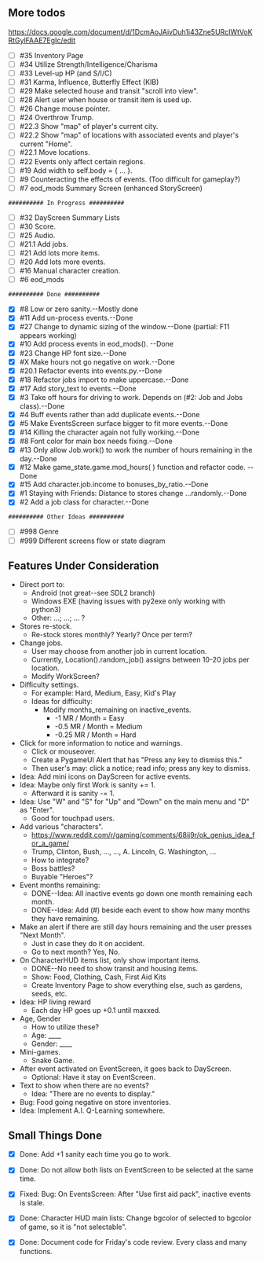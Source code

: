 ## More todos
https://docs.google.com/document/d/1DcmAoJAivDuh1i43Zne5URcIWtVoKRtGylFAAE7EgIc/edit
- [ ] #35 Inventory Page
- [ ] #34 Utilize Strength/Intelligence/Charisma
- [ ] #33 Level-up HP (and S/I/C)
- [ ] #31 Karma, Influence, Butterfly Effect (KIB)
- [ ] #29 Make selected house and transit "scroll into view".
- [ ] #28 Alert user when house or transit item is used up.
- [ ] #26 Change mouse pointer.
- [ ] #24 Overthrow Trump.
- [ ] #22.3 Show "map" of player's current city.
- [ ] #22.2 Show "map" of locations with associated events and player's current "Home".
- [ ] #22.1 Move locations.
- [ ] #22 Events only affect certain regions.
- [ ] #19 Add width to self.body = { … }.
- [ ] #9 Counteracting the effects of events. (Too difficult for gameplay?)
- [ ] #7 eod_mods Summary Screen (enhanced StoryScreen)
~~~~~~~~~~~~~~~~~~~~~~~~~
########## In Progress ##########
~~~~~~~~~~~~~~~~~~~~~~~~~
- [ ] #32 DayScreen Summary Lists
- [ ] #30 Score.
- [ ] #25 Audio.
- [ ] #21.1 Add jobs.
- [ ] #21 Add lots more items.
- [ ] #20 Add lots more events.
- [ ] #16 Manual character creation.
- [ ] #6 eod_mods
~~~~~~~~~~~~~~~~~~~~~~~~~
########## Done ##########
~~~~~~~~~~~~~~~~~~~~~~~~~
- [x] #8 Low or zero sanity.--Mostly done
- [x] #11 Add un-process events.--Done
- [x] #27 Change to dynamic sizing of the window.--Done (partial: F11 appears working)
- [x] #10 Add process events in eod_mods(). --Done
- [x] #23 Change HP font size.--Done
- [x] #X Make hours not go negative on work.--Done
- [x] #20.1 Refactor events into events.py.--Done
- [x] #18 Refactor jobs import to make uppercase.--Done
- [x] #17 Add story_text to events.--Done
- [x] #3 Take off hours for driving to work. Depends on (#2: Job and Jobs class).--Done
- [x] #4 Buff events rather than add duplicate events.--Done
- [x] #5 Make EventsScreen surface bigger to fit more events.--Done
- [x] #14 Killing the character again not fully working.--Done
- [x] #8 Font color for main box needs fixing.--Done
- [x] #13 Only allow Job.work() to work the number of hours remaining in the day.--Done
- [x] #12 Make game_state.game.mod_hours( ) function and refactor code. --Done
- [x] #15 Add character.job.income to bonuses_by_ratio.--Done
- [x] #1 Staying with Friends: Distance to stores change ...randomly.--Done
- [x] #2 Add a job class for character.--Done
~~~~~~~~~~~~~~~~~~~~~~~~~~~~~~~
########## Other Ideas ##########
~~~~~~~~~~~~~~~~~~~~~~~~~~~~~~~
- [ ] #998 Genre
- [ ] #999 Different screens flow or state diagram

## Features Under Consideration
* Direct port to:
  * Android (not great--see SDL2 branch)
  * Windows EXE (having issues with py2exe only working with python3)
  * Other: ...; ...; ... ?
* Stores re-stock.
  * Re-stock stores monthly? Yearly? Once per term?
* Change jobs.
  * User may choose from another job in current location.
  * Currently, Location().random_job() assigns between 10-20 jobs per location.
  * Modify WorkScreen?
* Difficulty settings.
  * For example: Hard, Medium, Easy, Kid's Play
  * Ideas for difficulty:
    * Modify months_remaining on inactive_events.
      * -1 MR / Month = Easy
      * -0.5 MR / Month = Medium
      * -0.25 MR / Month = Hard
* Click for more information to notice and warnings.
  * Click or mouseover.
  * Create a PygameUI Alert that has "Press any key to dismiss this."
  * Then user's may: click a notice; read info; press any key to dismiss.
* Idea: Add mini icons on DayScreen for active events.
* Idea: Maybe only first Work is sanity += 1.
  * Afterward it is sanity -= 1.
* Idea: Use "W" and "S" for "Up" and "Down" on the main menu and "D" as "Enter".
  * Good for touchpad users.
* Add various "characters".
  * https://www.reddit.com/r/gaming/comments/68ij9r/ok_genius_idea_for_a_game/
  * Trump, Clinton, Bush, ..., ..., A. Lincoln, G. Washington, ...
  * How to integrate?
  * Boss battles?
  * Buyable "Heroes"?
* Event months remaining:
  * DONE--Idea: All inactive events go down one month remaining each month.
  * DONE--Idea: Add (#) beside each event to show how many months they have remaining.
* Make an alert if there are still day hours remaining and the user presses "Next Month".
  * Just in case they do it on accident.
  * Go to next month? Yes, No.
* On CharacterHUD items list, only show important items.
  * DONE--No need to show transit and housing items.
  * Show: Food, Clothing, Cash, First Aid Kits
  * Create Inventory Page to show everything else, such as gardens, seeds, etc.
* Idea: HP living reward
  * Each day HP goes up +0.1 until maxxed.
* Age, Gender
  * How to utilize these?
  * Age: ____
  * Gender: ____
* Mini-games.
  * Snake Game.
* After event activated on EventScreen, it goes back to DayScreen.
  * Optional: Have it stay on EventScreen.
* Text to show when there are no events?
  * Idea: "There are no events to display."
* Bug: Food going negative on store inventories.
* Idea: Implement A.I. Q-Learning somewhere.

## Small Things Done
- [x] Done: Add +1 sanity each time you go to work.
- [x] Done: Do not allow both lists on EventScreen to be selected at the same time.
- [x] Fixed: Bug: On EventsScreen: After "Use first aid pack", inactive events is stale.
- [x] Done: Character HUD main lists: Change bgcolor of selected to bgcolor of game, so it is "not selectable".
- [x] Done: Document code for Friday's code review. Every class and many functions.


